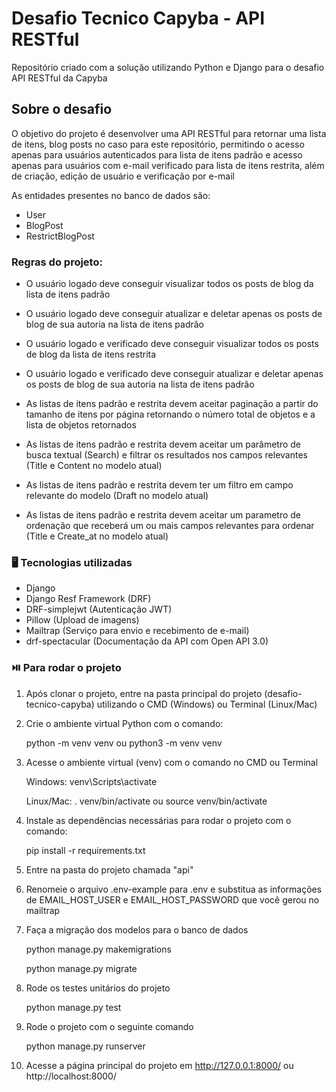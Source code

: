 # Desafio Tecnico Capyba - API RESTful

Repositório criado com a solução utilizando Python e Django para o desafio API RESTful da Capyba

## Sobre o desafio

O objetivo do projeto é desenvolver uma API RESTful para retornar uma lista de itens, blog posts no caso para este repositório, permitindo o acesso apenas para usuários autenticados para lista de itens padrão e acesso apenas para usuários com e-mail verificado para lista de itens restrita, além de criação, edição de usuário e verificação por e-mail

As entidades presentes no banco de dados são:

- User
- BlogPost
- RestrictBlogPost



### Regras do projeto:

- O usuário logado deve conseguir visualizar todos os posts de blog da lista de itens padrão

- O usuário logado deve conseguir atualizar e deletar apenas os posts de blog de sua autoria na lista de itens padrão

- O usuário logado e verificado deve conseguir visualizar todos os posts de blog da lista de itens restrita

- O usuário logado e verificado deve conseguir atualizar e deletar apenas os posts de blog de sua autoria na lista de itens padrão

- As listas de itens padrão e restrita devem aceitar paginação a partir do tamanho de itens por página retornando o número total de objetos e a lista de objetos retornados

- As listas de itens padrão e restrita devem aceitar um parâmetro de busca textual (Search) e filtrar os resultados nos campos relevantes (Title e Content no modelo atual)

- As listas de itens padrão e restrita devem ter um filtro em campo relevante do modelo (Draft no modelo atual)

- As listas de itens padrão e restrita devem aceitar um parametro de ordenação que receberá um ou mais campos relevantes para ordenar (Title e Create_at no modelo atual)


### :desktop_computer: Tecnologias utilizadas

- Django
- Django Resf Framework (DRF)
- DRF-simplejwt (Autenticação JWT)
- Pillow (Upload de imagens)
- Mailtrap (Serviço para envio e recebimento de e-mail)
- drf-spectacular (Documentação da API com Open API 3.0)

### :play_or_pause_button: Para rodar o projeto

1. Após clonar o projeto, entre na pasta principal do projeto (desafio-tecnico-capyba) utilizando o CMD (Windows) ou Terminal (Linux/Mac)

2. Crie o ambiente virtual Python com o comando:

   python -m venv venv ou python3 -m venv venv

3. Acesse o ambiente virtual (venv) com o comando no CMD ou Terminal

   Windows: venv\Scripts\activate

   Linux/Mac: . venv/bin/activate ou source venv/bin/activate

4. Instale as dependências necessárias para rodar o projeto com o comando:

   pip install -r requirements.txt

5. Entre na pasta do projeto chamada "api"

6. Renomeie o arquivo .env-example para .env e substitua as informações de EMAIL_HOST_USER e EMAIL_HOST_PASSWORD que você gerou no mailtrap

7. Faça a migração dos modelos para o banco de dados

   python manage.py makemigrations

   python manage.py migrate

8. Rode os testes unitários do projeto

   python manage.py test

9. Rode o projeto com o seguinte comando

   python manage.py runserver

10. Acesse a página principal do projeto em http://127.0.0.1:8000/ ou http://localhost:8000/